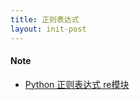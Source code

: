```yaml
---
title: 正则表达式
layout: init-post
---
```


#### Note

- [Python 正则表达式 re模块]({{site.baseurl}}/2017/05/15/python-module-re)
